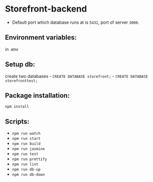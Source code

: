 # Storefront-backend

- Default port which database runs at is ```5432```, port of server ```3000```.

## Environment variables:
 in .env 

## Setup db:
 create two databases
    - ```CREATE DATABASE storefront;```
    - ```CREATE DATABASE storefronttest;```

## Package installation:
 ```npm install```

## Scripts:
- ```npm run watch```
- ```npm run start```
- ```npm run build```
- ```npm run jasmine```
- ```npm run test```
- ```npm run prettify```
- ```npm run lint```
- ```npm run db-up```
- ```npm run db-down```